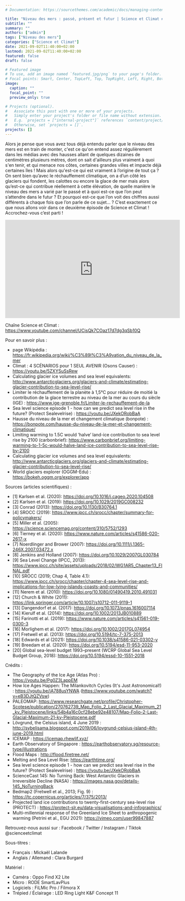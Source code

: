 ```yaml
---
# Documentation: https://sourcethemes.com/academic/docs/managing-content/

title: "Niveau des mers : passé, présent et futur | Science et Climat #2"
subtitle: ""
summary: ""
authors: ["admin"]
tags: ["Niveau des mers"]
categories: ["Science et Climat"]
date: 2021-09-02T11:40:00+02:00
lastmod: 2021-09-02T11:40:00+02:00
featured: false
draft: false

# Featured image
# To use, add an image named `featured.jpg/png` to your page's folder.
# Focal points: Smart, Center, TopLeft, Top, TopRight, Left, Right, BottomLeft, Bottom, BottomRight.
image:
  caption: ""
  focal_point: ""
  preview_only: true

# Projects (optional).
#   Associate this post with one or more of your projects.
#   Simply enter your project's folder or file name without extension.
#   E.g. `projects = ["internal-project"]` references `content/project/deep-learning/index.md`.
#   Otherwise, set `projects = []`.
projects: []
---
```


Alors je pense que vous avez tous déjà entendu parler que le niveau des mers est en train de monter, c'est ce qu'on entend assez régulièrement dans les médias avec des hausses allant de quelques dizaines de centimètres plusieurs mètres, dont on sait d'ailleurs plus vraiment à quoi s'en tenir, et qui menace nos côtes, certaines grandes villes et impacte déjà certaines îles ! Mais alors qu'est-ce qui est vraiment à l’origine de tout ça ? On sent bien qu’avec le réchauffement climatique, on a d’un côté les glaciers qui fondent, les calottes ou encore la glace de mer mais alors qu’est-ce qui contribue réellement à cette élévation, de quelle manière le niveau des mers a varié par le passé et à quoi est-ce que l’on peut s’attendre dans le futur ? Et pourquoi est-ce que l’on voit des chiffres aussi différents à chaque fois que l’on parle de ce sujet… ? C’est exactement ce que nous allons voir dans ce deuxième épisode de Science et Climat ! Accrochez-vous c’est parti !

<iframe width="560" height="315" src="https://www.youtube.com/embed/ncV7ze-YqSU" title="YouTube video player" frameborder="0" allow="accelerometer; autoplay; clipboard-write; encrypted-media; gyroscope; picture-in-picture" allowfullscreen></iframe>

Chaîne Science et Climat : https://www.youtube.com/channel/UCisQk7COaz17d7dg3qSb10Q

Pour en savoir plus :
- page Wikipédia : https://fr.wikipedia.org/wiki/%C3%89l%C3%A9vation_du_niveau_de_la_mer
- Climat : 4 SCÉNARIOS pour 1 SEUL AVENIR (Osons Causer) : https://youtu.be/5ZXYSuSsRew
- Calculating glacier ice volumes and sea level equivalents: http://www.antarcticglaciers.org/glaciers-and-climate/estimating-glacier-contribution-to-sea-level-rise/
- Limiter le réchauffement de la planète à 1,5°C pour réduire de moitié la contribution de la glace terrestre au niveau de la mer au cours du siècle (IGE) : https://www.ige-grenoble.fr/Limiter-le-rechauffement-de-la
- Sea level science episode 1 - how can we predict sea level rise in the future? (Protect Sealevelrise) : https://youtu.be/JXekORobBaA
- Hausse du niveau de la mer et changement climatique (bonpote) : https://bonpote.com/hausse-du-niveau-de-la-mer-et-changement-climatique/
- Limiting warming to 1.5C would ‘halve’ land-ice contribution to sea level rise by 2100 (carbonbrief): https://www.carbonbrief.org/limiting-warming-to-1-5c-would-halve-land-ice-contribution-to-sea-level-rise-by-2100
- Calculating glacier ice volumes and sea level equivalents: http://www.antarcticglaciers.org/glaciers-and-climate/estimating-glacier-contribution-to-sea-level-rise/
- World glaciers explorer (OGGM-Edu) :  https://bokeh.oggm.org/explorer/app

Sources (articles scientifiques) :
- [1] Karlsen et al. (2020): https://doi.org/10.1016/j.cageo.2020.104508
- [2] Karlsen et al. (2019): https://doi.org/10.1029/2019GC008232
- [3] Conrad (2013): https://doi.org/10.1130/B30764.1
- [4] SROCC (2019): https://www.ipcc.ch/srocc/chapter/summary-for-policymakers/
- [5] Miller et al. (2005): https://science.sciencemag.org/content/310/5752/1293
- [6] Tierney et al. (2020): https://www.nature.com/articles/s41586-020-2617-x
- [7] Noerdlinger and Brower (2007): https://doi.org/10.1111/j.1365-246X.2007.03472.x  
- [8] Jenkins and Holland (2007): https://doi.org/10.1029/2007GL030784
- [9] Sea Level Change (IPCC, 2013): https://www.ipcc.ch/site/assets/uploads/2018/02/WG1AR5_Chapter13_FINAL.pdf
- [10] SROCC (2019; Chap 4, Table 4.1): https://www.ipcc.ch/srocc/chapter/chapter-4-sea-level-rise-and-implications-for-low-lying-islands-coasts-and-communities/
- [11] Nerem et al. (2010): https://doi.org/10.1080/01490419.2010.491031
- [12] Church & White (2011): https://link.springer.com/article/10.1007/s10712-011-9119-1
- [13] Dangendorf et al. (2017): https://doi.org/10.1073/pnas.1616007114
- [14] Kierulf et al. (2014): https://doi.org/10.1002/2013JB010889
- [15] Farinotti et al. (2019): https://www.nature.com/articles/s41561-019-0300-3
- [16] Morlighem et al. (2017): https://doi.org/10.1002/2017GL074954
- [17] Fretwell et al. (2013): https://doi.org/10.5194/tc-7-375-2013
- [18] Edwards et al (2021): https://doi.org/10.1038/s41586-021-03302-y
- [19] Breedam et al. (2020): https://doi.org/10.5194/esd-11-953-2020
- [20] Global sea-level budget 1993–present (WCRP Global Sea Level Budget Group, 2018): https://doi.org/10.5194/essd-10-1551-2018

Crédits :
- The Geography of the Ice Age (Atlas Pro) : https://youtu.be/Pg0Z3LappEM
- How Ice Ages Happen: The Milankovitch Cycles (It's Just Astronomical!) : https://youtu.be/iA788usYNWA (https://www.youtube.com/watch?v=eB3DJtQZVsw)
- PALEOMAP: https://www.researchgate.net/profile/Christopher-Scotese/publication/270762739_Map_Folio_2_Last_Glacial_Maximum_21_ky_Pleistocene/links/54b4a16c0cf28ebe92e48107/Map-Folio-2-Last-Glacial-Maximum-21-ky-Pleistocene.pdf
- Lövgrund, the Celsius island, 4 June 2019 : http://sybelisama.blogspot.com/2019/06/lovgrund-celsius-island-4th-june-2019.html
- ICEMAP :  https://icemap.rhewlif.xyz/
- Earth Observatory of Singapore : https://earthobservatory.sg/resource-type/illustrations
- Flood Maps : http://flood.firetree.net/
- Melting and Sea Level Rise: https://earthtime.org/
- Sea level science episode 1 - how can we predict sea level rise in the future? (Protect Sealevelrise) : https://youtu.be/JXekORobBaA
- ScienceCast 145: No Turning Back: West Antarctic Glaciers in Irreversible Decline (NASA) : https://images.nasa.gov/details-145_NoTurningBack
- Bedmap2 (Fretwell et al., 2013; Fig. 9) : https://tc.copernicus.org/articles/7/375/2013/
- Projected land ice contributions to twenty-first-century sea-level rise (PROTECT) : https://protect-slr.eu/data-visualisations-and-infographics/
- Multi-millennial response of the Greenland Ice Sheet to anthropogenic warming (Petrini et al., EGU 2021): https://vimeo.com/user99847887   

Retrouvez-nous aussi sur :
Facebook / Twitter / Instagram / Tiktok
@scienceetclimat

Sous-titres :
- Français : Mickaël Lalande
- Anglais / Allemand : Clara Burgard

Matériel :
- Caméra : Oppo Find X2 Lite
- Micro : RODE SmartLavPlus
- Logiciels : FiLMic Pro / Filmora X
- Trépied / Éclairage : LED Ring Light K&F Concept 11
